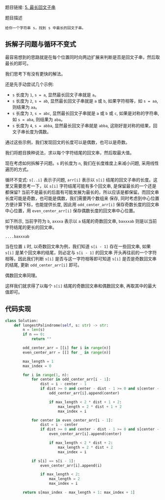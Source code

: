题目链接: [5. 最长回文子串](https://leetcode.cn/problems/longest-palindromic-substring/)

题目描述

```
给你一个字符串 s，找到 s 中最长的回文子串。
```

## 拆解子问题与循环不变式

最容易想到的思路就是在每个位置同时向两边扩展来判断是否是回文子串，然后取最长的即可。

我们思考下有没有更快的解法。

还是先手动尝试几个示例:
- `s` 长度为 `1`, `s = a`, 显然最长回文子串就是 `a`。
- `s` 长度为 `2`, `s = ab`, 显然最长回文子串就是 `a` 或 `b`, 如果字符相等，如 `s = aa`, 则结果为 `aa`。
- `s` 长度为 `3`, `s = abc`, 显然最长回文子串就是 `a` 或 `b` 或 `c`, 如果是对称的字符串, 如 `s = aba`, 则结果为 `aba`。
- `s` 长度为 `4`, `s = abba`, 显然最长回文子串就是 `abba`, 这刚好是对称的结果，回文子串长度为偶数。

通过这些示例，我们发现回文的长度可以是偶数，也可以是奇数。

我们将题目换种说法，求以每个字符结尾的回文串，然后取最大值。

现在考虑如何拆解子问题。`s` 的长度为 `n`, 我们在长度维度上来减小问题, 采用线性遍历的方式。

循环不变式: `s[..i]` 表示子问题, `arr[i]` 表示以 `s[i]` 结尾的回文子串的长度。这里又需要思考一下，以 `s[i]` 字符结尾可能有多个回文串,
是保留最长的一个还是都保留? 当前不是最长的后面有可能发展为最长的，所以应该是都保留。而回文串长度可能是奇数，也可能是偶数，我们需要两个数组来
保存, 同时考虑到中心位置方便计算下标，也能提供长度, 因此用 `odd_center_arr[i]` 保存奇数长度的回文串中心位置，用 `even_center_arr[i]`
保存偶数长度的回文串中心位置。

如下所示, 当前字符为 `b`, `axxxa` 表示以 `a` 结尾的奇数回文串, `baxxxab` 则是以当前字符结尾的更长的回文串。

```
....baxxxab
```

当在位置 `i` 时, 以奇数回文串为例，我们知道 `s[i - 1]` 存在一些回文串, 如果 `s[i]` 是某个回文串的结尾，则必定与 `s[i - 1]` 的回文串
开头再往前的一个字符相等。因此我们判断 `s[i]` 是否与这一字符相等即可知道 `s[i]` 是否是奇数回文串的结尾, 更新 `odd_center_arr[i]` 即可。

偶数回文串同理。

这样我们就求得了以每个 `s[i]` 结尾的奇数回文串和偶数回文串, 再取其中的最大值即可。

## 代码实现

```python
class Solution:
    def longestPalindrome(self, s: str) -> str:
        n = len(s)
        if n == 0:
            return ""

        odd_center_arr = [[i] for i in range(n)]
        even_center_arr = [[] for _ in range(n)]

        max_length = 1
        max_index = 0

        for i in range(1, n):
            for center in odd_center_arr[i - 1]:
                dist = i - center - 1
                if dist >= 0 and center - dist - 1 >= 0 and s[center - dist - 1] == s[i]:
                    odd_center_arr[i].append(center)

                    if max_length < 2 * dist + 1 + 2:
                        max_length = 2 * dist + 1 + 2
                        max_index = i

            for center in even_center_arr[i - 1]:
                dist = i - center
                if dist >= 0 and center - dist - 1 >= 0 and s[center - dist - 1] == s[i]:
                    even_center_arr[i].append(center)

                    if max_length < 2 * dist + 2:
                        max_length = 2 * dist + 2
                        max_index = i

            if s[i] == s[i - 1]:
                even_center_arr[i].append(i)

                if max_length < 2:
                    max_length = 2
                    max_index = i

        return s[max_index - max_length + 1: max_index + 1]
```